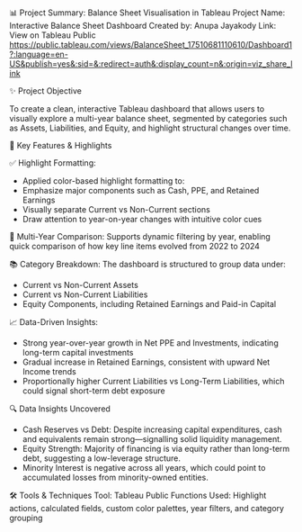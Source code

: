 📊 Project Summary:   Balance Sheet Visualisation in Tableau
Project Name:   Interactive Balance Sheet Dashboard
Created by:   Anupa Jayakody
Link:   View on Tableau Public https://public.tableau.com/views/BalanceSheet_17510681110610/Dashboard1?:language=en-US&publish=yes&:sid=&:redirect=auth&:display_count=n&:origin=viz_share_link

✨ Project Objective

To create a clean, interactive Tableau dashboard that allows users to visually explore a multi-year balance sheet, segmented by categories such as Assets, Liabilities, and Equity, and highlight structural changes over time.

🎯 Key Features & Highlights

✅ Highlight Formatting:

- Applied color-based highlight formatting to:
- Emphasize major components such as Cash, PPE, and Retained Earnings
- Visually separate Current vs Non-Current sections
- Draw attention to year-on-year changes with intuitive color cues

📅 Multi-Year Comparison:
Supports dynamic filtering by year, enabling quick comparison of how key line items evolved from 2022 to 2024

📚 Category Breakdown:
The dashboard is structured to group data under:

- Current vs Non-Current Assets
- Current vs Non-Current Liabilities
- Equity Components, including Retained Earnings and Paid-in Capital

📈 Data-Driven Insights:

- Strong year-over-year growth in Net PPE and Investments, indicating long-term capital investments
- Gradual increase in Retained Earnings, consistent with upward Net Income trends
- Proportionally higher Current Liabilities vs Long-Term Liabilities, which could signal short-term debt exposure

🔍 Data Insights Uncovered
- Cash Reserves vs Debt: Despite increasing capital expenditures, cash and equivalents remain strong—signalling solid liquidity management.
- Equity Strength: Majority of financing is via equity rather than long-term debt, suggesting a low-leverage structure.
- Minority Interest is negative across all years, which could point to accumulated losses from minority-owned entities.

🛠️ Tools & Techniques
Tool: Tableau Public
Functions Used: Highlight actions, calculated fields, custom color palettes, year filters, and category grouping
